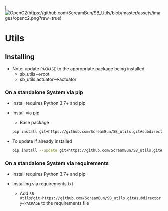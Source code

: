 [![OpenC2(https://github.com/ScreamBun/SB_Utils/blob/master/assets/images/openc2.png?raw=true)](https://openc2.org/)
# Utils

## Installing
- Note: update `PACKAGE` to the appropriate package being installed
  - sb_utils-->root
  - sb_utils.actuator-->actuator

### On a standalone System via pip
- Install requires Python 3.7+ and pip

- Install via pip
    - Base package
    ```bash
    pip install git+https://github.com/ScreamBun/SB_utils.git#subdirectory=RACKAGE
    ```

- To update if already installed
    ```bash
    pip install --update git+https://github.com/ScreamBun/SB_utils.git#subdirectory=PACKAGE
    ```

### On a standalone System via requirements
- Install requires Python 3.7+ and pip

- Installing via requirements.txt
    - Add `SB-Utils@git+https://github.com/ScreamBun/SB_utils.git#subdirectory=PACKAGE` to the requirements file